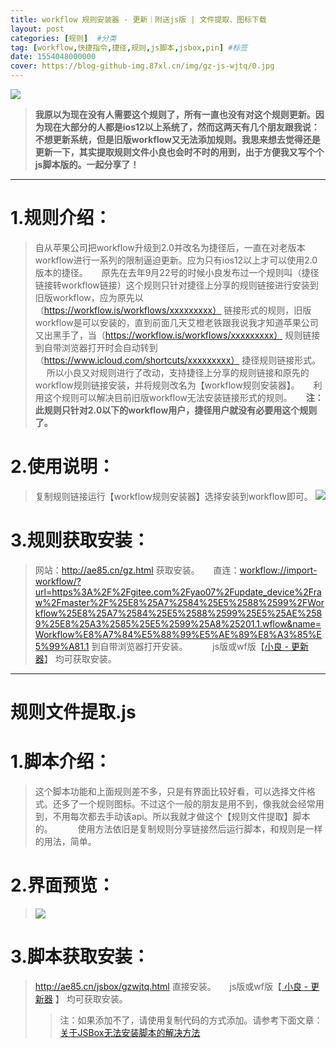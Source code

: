 ```yaml
---
title: workflow 规则安装器 - 更新｜附送js版 | 文件提取、图标下载
layout: post
categories: [规则]  #分类
tag: [workflow,快捷指令,捷径,规则,js脚本,jsbox,pin] #标签
date: 1554048000000
cover: https://blog-github-img.87xl.cn/img/gz-js-wjtq/0.jpg
---
```


![](https://blog-github-img.87xl.cn/img/gz-js-wjtq/0.jpg)

<!-- more -->

> **我原以为现在没有人需要这个规则了，所有一直也没有对这个规则更新。因为现在大部分的人都是ios12以上系统了，然而这两天有几个朋友跟我说：不想更新系统，但是旧版workflow又无法添加规则。我思来想去觉得还是更新一下，其实提取规则文件小良也会时不时的用到，出于方便我又写个个js脚本版的。一起分享了！**

---

**1.规则介绍：**
======

> 自从苹果公司把workflow升级到2.0并改名为捷径后，一直在对老版本workflow进行一系列的限制逼迫更新。应为只有ios12以上才可以使用2.0版本的捷径。
> 　
> 原先在去年9月22号的时候小良发布过一个规则叫（捷径链接转workflow链接）这个规则只针对捷径上分享的规则链接进行安装到旧版workflow，应为原先以（https://workflow.is/workflows/xxxxxxxxx） 链接形式的规则，旧版workflow是可以安装的，直到前面几天艾橙老铁跟我说我才知道苹果公司又出黑手了，当（https://workflow.is/workflows/xxxxxxxxx） 规则链接到自带浏览器打开时会自动转到（https://www.icloud.com/shortcuts/xxxxxxxxx） 捷径规则链接形式。
> 　
> 所以小良又对规则进行了改动，支持捷径上分享的规则链接和原先的workflow规则链接安装，并将规则改名为【workflow规则安装器】。
> 　
> 利用这个规则可以解决目前旧版workflow无法安装链接形式的规则。
> 　
> **注：此规则只针对2.0以下的workflow用户，捷径用户就没有必要用这个规则了。**



**2.使用说明：**
======
> 复制规则链接运行【workflow规则安装器】选择安装到workflow即可。
> ![](https://blog-github-img.87xl.cn/img/gz-js-wjtq/1.png)

**3.规则获取安装：**
======
> 网站：http://ae85.cn/gz.html 获取安装。
> 　
> 直连：[workflow://import-workflow/?url=https%3A%2F%2Fgitee.com%2Fyao07%2Fupdate_device%2Fraw%2Fmaster%2F%25E8%25A7%2584%25E5%2588%2599%2FWorkflow%25E8%25A7%2584%25E5%2588%2599%25E5%25AE%2589%25E8%25A3%2585%25E5%2599%25A8%25201.1.wflow&name=Workflow%E8%A7%84%E5%88%99%E5%AE%89%E8%A3%85%E5%99%A81.1](workflow://import-workflow/?url=https%3A%2F%2Fgitee.com%2Fyao07%2Fupdate_device%2Fraw%2Fmaster%2F%25E8%25A7%2584%25E5%2588%2599%2FWorkflow%25E8%25A7%2584%25E5%2588%2599%25E5%25AE%2589%25E8%25A3%2585%25E5%2599%25A8%25201.1.wflow&name=Workflow%E8%A7%84%E5%88%99%E5%AE%89%E8%A3%85%E5%99%A81.1) 到自带浏览器打开安装。
> 　
> 　
> js版或wf版【[小良 - 更新器](/gz-gxq.html)】 均可获取安装。


---

**规则文件提取.js**
======

**1.脚本介绍：**
======
> 这个脚本功能和上面规则差不多，只是有界面比较好看，可以选择文件格式。还多了一个规则图标。不过这个一般的朋友是用不到，像我就会经常用到，不用每次都去手动该api。所以我就才做这个【规则文件提取】脚本的。
> 　
> 　
> 使用方法依旧是复制规则分享链接然后运行脚本，和规则是一样的用法，简单。


**2.界面预览：**
======
> ![](https://blog-github-img.87xl.cn/img/gz-js-wjtq/2.png)

**3.脚本获取安装：**
======
> http://ae85.cn/jsbox/gzwjtq.html 直接安装。
> 　
> js版或wf版【[ 小良 - 更新器](/js-gxq.html) 】 均可获取安装。
> > 注：如果添加不了，请使用复制代码的方式添加。请参考下面文章：
> > [关于JSBox无法安装脚本的解决方法](https://mp.weixin.qq.com/s/9E86yTg1Nwm7XuZeOqhVLQ)

